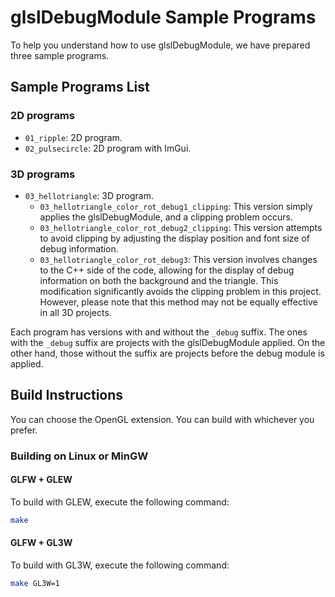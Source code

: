 # glslDebugModule Sample Programs

To help you understand how to use glslDebugModule, we have prepared three sample programs.

## Sample Programs List

### 2D programs

- `01_ripple`: 2D program.
- `02_pulsecircle`: 2D program with ImGui.

### 3D programs

- `03_hellotriangle`: 3D program.
  - `03_hellotriangle_color_rot_debug1_clipping`: This version simply applies the glslDebugModule, and a clipping problem occurs.
  - `03_hellotriangle_color_rot_debug2_clipping`: This version attempts to avoid clipping by adjusting the display position and font size of debug information.
  - `03_hellotriangle_color_rot_debug3`: This version involves changes to the C++ side of the code, allowing for the display of debug information on both the background and the triangle. This modification significantly avoids the clipping problem in this project. However, please note that this method may not be equally effective in all 3D projects.

Each program has versions with and without the `_debug` suffix. 
The ones with the `_debug` suffix are projects with the glslDebugModule applied.
On the other hand, those without the suffix are projects before the debug module is applied.

## Build Instructions

You can choose the OpenGL extension. You can build with whichever you prefer.

### Building on Linux or MinGW

#### GLFW + GLEW
To build with GLEW, execute the following command:

```bash
make
```
#### GLFW + GL3W
To build with GL3W, execute the following command:

```bash
make GL3W=1
```

